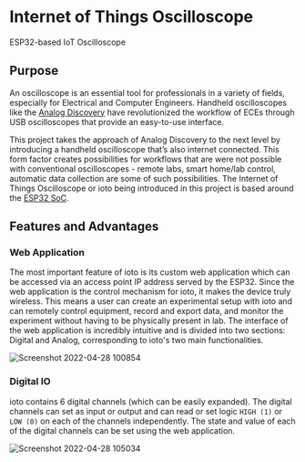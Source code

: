 # Internet of Things Oscilloscope

ESP32-based IoT Oscilloscope

## Purpose
An oscilloscope is an essential tool for professionals in a variety of fields, especially for Electrical and Computer Engineers. Handheld oscilloscopes like the [Analog Discovery](https://digilent.com/shop/analog-discovery-2-100ms-s-usb-oscilloscope-logic-analyzer-and-variable-power-supply/) have revolutionized the workflow of ECEs through USB oscilloscopes that provide an easy-to-use interface. 

This project takes the approach of Analog Discovery to the next level by introducing a handheld oscilloscope that’s also internet connected. This form factor creates possibilities for workflows that are were not possible with conventional oscilloscopes - remote labs, smart home/lab control, automatic data collection are some of such possibilities. The Internet of Things Oscilloscope or ioto being introduced in this project is based around the [ESP32 SoC](https://www.espressif.com/en/products/socs/esp32).

## Features and Advantages

### Web Application
The most important feature of ioto is its custom web application which can be accessed via an access point IP address served by the ESP32. Since the web application is the control mechanism for ioto, it makes the device truly wireless. This means a user can create an experimental setup with ioto and can remotely control equipment, record and export data, and monitor the experiment without having to be physically present in lab. The interface of the web application is incredibly intuitive and is divided into two sections: Digital and Analog, corresponding to ioto's two main functionalities.

![Screenshot 2022-04-28 100854](https://user-images.githubusercontent.com/38775985/165778796-3ffd0167-54e7-45f9-b518-7800993c0cb6.png)

### Digital IO
ioto contains 6 digital channels (which can be easily expanded). The digital channels can set as input or output and can read or set logic `HIGH (1)` or `LOW (0)` on each of the channels independently. The state and value of each of the digital channels can be set using the web application.

![Screenshot 2022-04-28 105034](https://user-images.githubusercontent.com/38775985/165780461-d28e2bfd-cf90-41f2-8231-395c5180b510.png)
